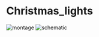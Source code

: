 # Christmas_lights

![montage](https://1.bp.blogspot.com/-X7DM6GeF6aY/WE5SA4OmeLI/AAAAAAAAR44/gAvB7K8mhuoAHYuABLBnaR79fGQUzt6LACLcB/s1600/Christmas_tree_01.jpg)
![schematic](https://1.bp.blogspot.com/-cqOtkG-37gs/WE5SX5xCZ6I/AAAAAAAAR48/mbfIL1tCMDEGTapyQFO4ylAUAdGGqhRQgCLcB/s1600/Arduino_Christmas_tree_schematic1.png)
